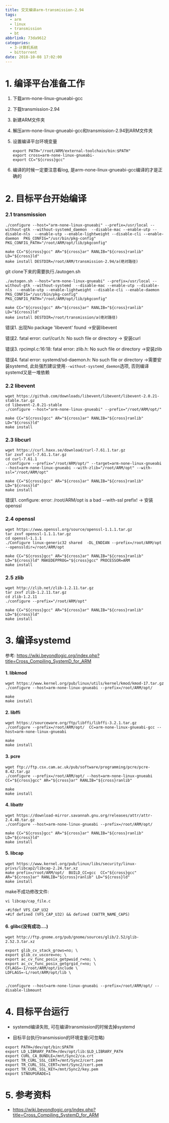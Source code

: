 ```yaml
---
title: 交叉编译arm-transmission-2.94
tags:
  - arm
  - linux
  - transmission
  - bt
abbrlink: 73da9612
categories:
  - 3-计算机系统
  - bittorrent
date: 2018-10-08 17:02:00
---
```




# 1. 编译平台准备工作

1. 下载arm-none-linux-gnueabi-gcc

2. 下载transmission-2.94

3. 新建ARM文件夹

4. 解压arm-none-linux-gnueabi-gcc和transmission-2.94到ARM文件夹

5. 设置编译平台环境变量

   ```shell
   export PATH="/root/ARM/external-toolchain/bin:$PATH"
   export cross=arm-none-linux-gnueabi-
   export CC="${cross}gcc"
   ```

6. 编译的时候一定要注意看log, 是arm-none-linux-gnueabi-gcc编译的才是正确的

<!-- more -->



# 2. 目标平台开始编译

### 2.1 transmission

```shell
./configure --host="arm-none-linux-gnueabi" --prefix=/usr/local --without-gtk --without-systemd_daemon  --disable-mac --enable-utp --disable-nls  --enable-utp --enable-lightweight --disable-cli --enable-daemon  PKG_CONFIG="/usr/bin/pkg-config" PKG_CONFIG_PATH="/root/ARM/opt/lib/pkgconfig"

make CC="${cross}gcc" AR="${cross}ar" RANLIB="${cross}ranlib" LD="${cross}ld"
make install DESTDIR=/root/ARM/transmission-2.94/a(绝对路径)
```



git clone下来的需要执行./autogen.sh

```shell
./autogen.sh --host="arm-none-linux-gnueabi" --prefix=/usr/local --without-gtk --without-systemd  --disable-mac --enable-utp --disable-nls  --enable-utp --enable-lightweight --disable-cli --enable-daemon  PKG_CONFIG="/usr/bin/pkg-config" PKG_CONFIG_PATH="/root/ARM/opt/lib/pkgconfig" 

make CC="${cross}gcc" AR="${cross}ar" RANLIB="${cross}ranlib" LD="${cross}ld"
make install DESTDIR=/root/transmission/a(绝对路径)
```



错误1. 出现No package 'libevent' found ->安装libevent

错误2. fatal error: curl/curl.h: No such file or directory -> 安装curl

错误3. rpcimpl.c:16:18: fatal error: zlib.h: No such file or directory ->安装zlib

错误4. fatal error: systemd/sd-daemon.h: No such file or directory ->需要安装systemd, 此处强烈建议使用`--without-systemd_daemon`选项, 否则编译systemd又是一堆依赖



### 2.2 libevent

```shell
wget https://github.com/downloads/libevent/libevent/libevent-2.0.21-stable.tar.gz
cd libevent-2.0.21-stable
./configure --host="arm-none-linux-gnueabi" --prefix="/root/ARM/opt/"

make CC="${cross}gcc" AR="${cross}ar" RANLIB="${cross}ranlib" LD="${cross}ld"
make install
```



### 2.3 libcurl

```shell
wget https://curl.haxx.se/download/curl-7.61.1.tar.gz
tar zxvf curl-7.61.1.tar.gz
cd curl-7.61.1
./configure --prefix="/root/ARM/opt/" --target=arm-none-linux-gnueabi --host=arm-none-linux-gnueabi --with-zlib="/root/ARM/opt" --with-ssl="/root/ARM/opt"

make CC="${cross}gcc" AR="${cross}ar" RANLIB="${cross}ranlib" LD="${cross}ld"
make install
```



错误1. configure: error: /root/ARM/opt is a bad --with-ssl prefix! -> 安装openssl



### 2.4 openssl

```shell
wget https://www.openssl.org/source/openssl-1.1.1.tar.gz
tar zxvf openssl-1.1.1.tar.gz
cd openssl-1.1.1
./Configure linux-generic32 shared  -DL_ENDIAN --prefix=/root/ARM/opt --openssldir=/root/ARM/opt

make CC="${cross}gcc" AR="${cross}ar" RANLIB="${cross}ranlib" LD="${cross}ld" MAKEDEPPROG="${cross}gcc" PROCESSOR=ARM
make install
```



### 2.5 zlib

```shell
wget http://zlib.net/zlib-1.2.11.tar.gz
tar zxvf zlib-1.2.11.tar.gz
cd zlib-1.2.11
./configure --prefix="/root/ARM/opt"

make CC="${cross}gcc" AR="${cross}ar" RANLIB="${cross}ranlib" LD="${cross}ld"
make install
```



# 3. 编译systemd

参考: https://wiki.beyondlogic.org/index.php?title=Cross_Compiling_SystemD_for_ARM

#### 1. libkmod

```shell
wget https://www.kernel.org/pub/linux/utils/kernel/kmod/kmod-17.tar.gz
./configure --host=arm-none-linux-gnueabi --prefix=/root/ARM/opt/ 

make 
make install 
```

#### 2. libffi

```shell
wget https://sourceware.org/ftp/libffi/libffi-3.2.1.tar.gz
./configure --prefix=/root/ARM/opt/  CC=arm-none-linux-gnueabi-gcc --host=arm-none-linux-gnueabi   

make
make install
```

#### 3. pcre

```shell
wget ftp://ftp.csx.cam.ac.uk/pub/software/programming/pcre/pcre-8.42.tar.gz
./configure --prefix=/root/ARM/opt/ --host=arm-none-linux-gnueabi   CC="${cross}gcc" AR="${cross}ar" RANLIB="${cross}ranlib"

make
make install
```

#### 4. libattr

```shell
wget https://download-mirror.savannah.gnu.org/releases/attr/attr-2.4.48.tar.gz
./configure --host=arm-none-linux-gnueabi --prefix=/root/ARM/opt/

make CC="${cross}gcc" AR="${cross}ar" RANLIB="${cross}ranlib" LD="${cross}ld" 
make install
```

#### 5. libcap

```shell
wget https://www.kernel.org/pub/linux/libs/security/linux-privs/libcap2/libcap-2.24.tar.xz 
make prefix=/root/ARM/opt/  BUILD_CC=gcc  CC="${cross}gcc" AR="${cross}ar" RANLIB="${cross}ranlib" LD="${cross}ld"
make install
```

make不成功修改文件:

```shell
vi libcap/cap_file.c

-#ifdef VFS_CAP_U32
+#if defined (VFS_CAP_U32) && defined (XATTR_NAME_CAPS)
```

#### 6. glibc(没有成功....)

```shell
wget http://ftp.gnome.org/pub/gnome/sources/glib/2.52/glib-2.52.3.tar.xz

export glib_cv_stack_grows=no; \
export glib_cv_uscore=no; \
export ac_cv_func_posix_getpwuid_r=no; \
export ac_cv_func_posix_getgrgid_r=no; \
CFLAGS=-I/root/ARM/opt/include \
LDFLAGS=-L/root/ARM/opt/lib \

 
./configure --host=arm-none-linux-gnueabi --prefix=/root/ARM/opt/ --disable-libmount
```



# 4. 目标平台运行

+ systemd编译失败, 可在编译transmission的时候去掉systemd

+ 目标平台执行transmission的环境变量(可忽略)

```shell
export PATH=/dev/opt/bin:$PATH
export LD_LIBRARY_PATH=/dev/opt/lib:$LD_LIBRARY_PATH
export CURL_CA_BUNDLE=/mnt/Sync2/ca.crt
export TR_CURL_SSL_CERT=/mnt/Sync2/cert.pem
export TR_CURL_SSL_CERT=/mnt/Sync2/cert.pem
export TR_CURL_SSL_KEY=/mnt/Sync2/key.pem
export STNOUPGRADE=1
```



# 5. 参考资料

+ https://wiki.beyondlogic.org/index.php?title=Cross_Compiling_SystemD_for_ARM